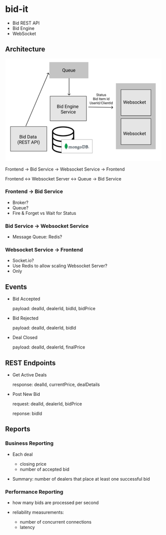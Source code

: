 # bid-it

- Bid REST API
- Bid Engine
- WebSocket

## Architecture

![Architecture](assets/bid-it-architecture.png)

Frontend -> Bid Service -> Websocket Service -> Frontend

Frontend <-> Websocket Server <-> Queue -> Bid Service

### Frontend -> Bid Service

- Broker?
- Queue?
- Fire & Forget vs Wait for Status

### Bid Service -> Websocket Service

- Message Queue: Redis?

### Websocket Service -> Frontend

- Socket.io?
- Use Redis to allow scaling Websocket Server?
- Only

## Events

- Bid Accepted

  payload: dealId, dealerId, bidId, bidPrice

- Bid Rejected

  payload: dealId, dealerId, bidId

- Deal Closed

  payload: dealId, dealerId, finalPrice

## REST Endpoints

- Get Active Deals

  response: dealId, currentPrice, dealDetails

- Post New Bid

  request: dealId, dealerId, bidPrice

  reponse: bidId

## Reports

### Business Reporting

- Each deal

  - closing price
  - number of accepted bid

- Summary: number of dealers that place at least one successful bid

### Performance Reporting

- how many bids are processed per second
- reliability measurements:

  - number of concurrent connections
  - latency
